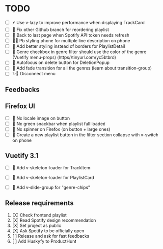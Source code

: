 # TODO

- [ ] ⚡️ Use v-lazy to improve performance when displaying TrackCard
- [ ] 🚧 Fix other Github branch for reordering playlist
- [ ] 🚧 Back to last page when Spotify API token needs refresh
- [ ] 🚧🎨 Pb styling phone for multiple line description on phone
- [ ] 🎨 Add better styling instead of borders for PlaylistDetail
- [ ] 🎨 Genre checkbox in genre filter should use the color of the genre (Vuetify menu-props) (https//tinyurl.com/yc5btbrd)
- [ ] 🎨 Autofocus on delete button for DeletionPopup
- [ ] 🎨 Add fade transition for all the genres (learn about transition-group)
- [ ] ✨🎨 Disconnect menu

## Feedbacks



## Firefox UI

- [ ] 🎨 No locale image on button
- [ ] 🎨 No green snackbar when playlist full loaded
- [ ] 🎨 No spinner on Firefox (on button + large ones)
- [ ] 🎨 Create a new playlist button in the filter section collapse with v-switch on phone

## Vuetify 3.1

- [ ] 🎨 Add v-skeleton-loader for TrackItem
- [ ] 🎨 Add v-skeleton-loader for PlaylistCard
- [ ] 🎨 Add v-slide-group for "genre-chips"


## Release requirements

1. [X] Check frontend playlist
2. [X] Read Spotify design recommendation
3. [X] Set project as public
4. [X] Ask Spotify to be officially open
5. [ ] Release and ask for fast feedbacks
6. [ ] Add Huskyfy to ProductHunt
